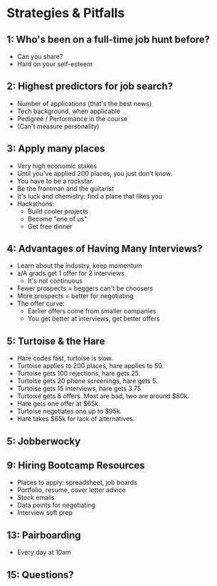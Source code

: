 # Strategies & Pitfalls

## 1: Who's been on a full-time job hunt before?
* Can you share?
* Hard on your self-esteem

## 2: Highest predictors for job search?
* Number of applications (that's the best news)
* Tech background, when applicable
* Pedigree / Performance in the course
* (Can't measure personality)

## 3: Apply many places
* Very high economic stakes
* Until you've applied 200 places, you just don't know.
* You have to be a rockstar.
* Be the frontman and the guitarist
* It's luck and chemistry: find a place that likes you
* Hackathons:
  * Build cooler projects
  * Become "one of us"
  * Get free dinner

## 4: Advantages of Having Many Interviews?
* Learn about the industry, keep momentum
* a/A grads get 1 offer for 2 interviews
  * It's not continuous
* Fewer prospects = beggers can't be choosers
* More prospects = better for negotiating
* The offer curve:
  * Earlier offers come from smaller companies
  * You get better at interviews, get better offers

## 5: Turtoise & the Hare
* Hare codes fast, turtoise is slow.
* Turtoise applies to 200 places, hare applies to 50.
* Turtoise gets 100 rejections, hare gets 25.
* Turtoise gets 20 phone screenings, hare gets 5.
* Turtoise gets 15 interviews, hare gets 3.75
* Turtoise gets 6 offers. Most are bad, two are around $80k.
* Hare gets one offer at $65k.
* Turtoise negotiates one up to $95k.
* Hare takes $65k for lack of alternatives.

## 5: Jobberwocky

## 9: Hiring Bootcamp Resources
* Places to apply: spreadsheet, job boards
* Portfolio, resume, cover letter advice
* Stock emails
* Data points for negotiating
* Interview soft prep

## 13: Pairboarding
* Every day at 10am

## 15: Questions?

